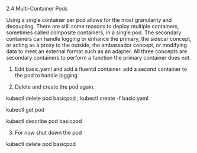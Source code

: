 2.4 Multi-Container Pods

Using a single container per pod allows for the most granularity and decoupling. There are still some reasons to deploy multiple containers, sometimes called composite containers, in a single pod. The secondary containers can handle
logging or enhance the primary, the sidecar concept, or acting as a proxy to the outside, the ambassador concept, or modifying data to meet an external format such as an adapter. All three concepts are secondary containers to perform
a function the primary container does not.

1. Edit basic.yaml and add a fluentd container. 
        add a second container to the pod to handle logging

2. Delete and create the pod again.

kubectl delete pod basicpod ; kubectl create -f basic.yaml

kubectl get pod

kubectl describe pod basicpod

3. For now shut down the pod

kubectl delete pod basicpod